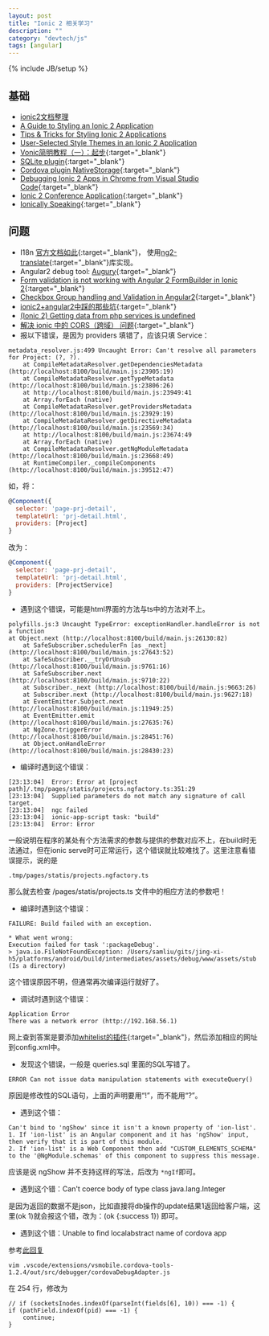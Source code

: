 ```yaml
---
layout: post
title: "Ionic 2 相关学习"
description: ""
category: "devtech/js"
tags: [angular]
---
```

{% include JB/setup %}

## 基础

 - [ionic2文档整理](http://rainey.space/2016/04/06/Ionic2_Chinese_Document/)
 - [A Guide to Styling an Ionic 2 Application](http://www.joshmorony.com/a-guide-to-styling-an-ionic-2-application/)
 - [Tips & Tricks for Styling Ionic 2 Applications](http://www.joshmorony.com/tips-tricks-for-styling-ionic-2-applications/)
 - [User-Selected Style Themes in an Ionic 2 Application](https://webcake.co/theming-an-ionic-2-application/)
 - [Vonic简明教程（一）：起步](http://im.dahoo.wang/2016/12/03/Vonic%E7%AE%80%E6%98%8E%E6%95%99%E7%A8%8B%EF%BC%88%E4%B8%80%EF%BC%89%EF%BC%9A%E8%B5%B7%E6%AD%A5/){:target="_blank"}
 - [SQLite plugin](https://github.com/litehelpers/Cordova-sqlite-storage){:target="_blank"}
 - [Cordova plugin NativeStorage](https://github.com/TheCocoaProject/cordova-plugin-nativestorage){:target="_blank"}
 - [Debugging Ionic 2 Apps in Chrome from Visual Studio Code](http://www.damirscorner.com/blog/posts/20161122-DebuggingIonic2AppsInChromeFromVisualStudioCode.html){:target="_blank"}
 - [Ionic 2 Conference Application](https://github.com/driftyco/ionic-conference-app){:target="_blank"}
 - [Ionically Speaking](https://ionicallyspeaking.com/){:target="_blank"}

## 问题

 - I18n [官方文档如此](http://ionicframework.com/docs/v2/resources/ng2-translate/){:target="_blank"}，
   使用[ng2-translate](https://github.com/ocombe/ng2-translate){:target="_blank"}库实现。
 - Angular2 debug tool: [Augury](https://augury.angular.io/){:target="_blank"}
 - [Form validation is not working with Angular 2 FormBuilder in Ionic 2](http://stackoverflow.com/questions/39739979/form-validation-is-not-working-with-angular-2-formbuilder-in-ionic-2){:target="_blank"}
 - [Checkbox Group handling and Validation in Angular2](http://stackoverflow.com/questions/39674718/checkbox-group-handling-and-validation-in-angular2/39736803){:target="_blank"}
 - [ionic2+angular2中踩的那些坑](http://www.cnblogs.com/yanxiaodi/p/5750860.html){:target="_blank"}
 - [(Ionic 2) Getting data from php services is undefined](http://stackoverflow.com/questions/37618000/ionic-2-getting-data-from-php-services-is-undefined/37650922)
 - [解决 ionic 中的 CORS（跨域） 问题](http://ionichina.com/topic/54f051698cbbaa7a56a49f98){:target="_blank"}
 - 报以下错误，是因为 providers 填错了，应该只填 Service：

```
metadata_resolver.js:499 Uncaught Error: Can't resolve all parameters for Project: (?, ?).
    at CompileMetadataResolver.getDependenciesMetadata (http://localhost:8100/build/main.js:23905:19)
    at CompileMetadataResolver.getTypeMetadata (http://localhost:8100/build/main.js:23806:26)
    at http://localhost:8100/build/main.js:23949:41
    at Array.forEach (native)
    at CompileMetadataResolver.getProvidersMetadata (http://localhost:8100/build/main.js:23929:19)
    at CompileMetadataResolver.getDirectiveMetadata (http://localhost:8100/build/main.js:23569:34)
    at http://localhost:8100/build/main.js:23674:49
    at Array.forEach (native)
    at CompileMetadataResolver.getNgModuleMetadata (http://localhost:8100/build/main.js:23668:49)
    at RuntimeCompiler._compileComponents (http://localhost:8100/build/main.js:39512:47)
```

如，将：

```javascript
@Component({
  selector: 'page-prj-detail',
  templateUrl: 'prj-detail.html',
  providers: [Project]
}
```

改为：

```javascript
@Component({
  selector: 'page-prj-detail',
  templateUrl: 'prj-detail.html',
  providers: [ProjectService]
}
```


 - 遇到这个错误，可能是html界面的方法与ts中的方法对不上。

```
polyfills.js:3 Uncaught TypeError: exceptionHandler.handleError is not a function
at Object.next (http://localhost:8100/build/main.js:26130:82)
    at SafeSubscriber.schedulerFn [as _next] (http://localhost:8100/build/main.js:27643:52)
    at SafeSubscriber.__tryOrUnsub (http://localhost:8100/build/main.js:9761:16)
    at SafeSubscriber.next (http://localhost:8100/build/main.js:9710:22)
    at Subscriber._next (http://localhost:8100/build/main.js:9663:26)
    at Subscriber.next (http://localhost:8100/build/main.js:9627:18)
    at EventEmitter.Subject.next (http://localhost:8100/build/main.js:11949:25)
    at EventEmitter.emit (http://localhost:8100/build/main.js:27635:76)
    at NgZone.triggerError (http://localhost:8100/build/main.js:28451:76)
    at Object.onHandleError (http://localhost:8100/build/main.js:28430:23)
```

 - 编译时遇到这个错误：

```
[23:13:04]  Error: Error at [project path]/.tmp/pages/statis/projects.ngfactory.ts:351:29
[23:13:04]  Supplied parameters do not match any signature of call target.
[23:13:04]  ngc failed
[23:13:04]  ionic-app-script task: "build"
[23:13:04]  Error: Error
```

一般说明在程序的某处有个方法需求的参数与提供的参数对应不上，在build时无法通过，但在ionic serve时可正常运行，这个错误就比较难找了。这里注意看错误提示，说的是

```
.tmp/pages/statis/projects.ngfactory.ts
```

那么就去检查 /pages/statis/projects.ts 文件中的相应方法的参数吧！


 - 编译时遇到这个错误：

 ```
 FAILURE: Build failed with an exception.

* What went wrong:
Execution failed for task ':packageDebug'.
> java.io.FileNotFoundException: /Users/samliu/gits/jing-xi-h5/platforms/android/build/intermediates/assets/debug/www/assets/stub (Is a directory)
```

这个错误原因不明，但通常再次编译运行就好了。

 - 调试时遇到这个错误：

```
Application Error
There was a network error (http://192.168.56.1)
```

网上查到答案是要添加[whitelist的插件](https://cordova.apache.org/docs/en/latest/reference/cordova-plugin-whitelist/){:target="_blank"}，然后添加相应的网址到config.xml中。

 - 发现这个错误，一般是 queries.sql 里面的SQL写错了。

```
ERROR Can not issue data manipulation statements with executeQuery()
```

原因是修改性的SQL语句，上面的声明要用“!”，而不能用“?”。


 - 遇到这个错：

 ```
 Can't bind to 'ngShow' since it isn't a known property of 'ion-list'.
1. If 'ion-list' is an Angular component and it has 'ngShow' input, then verify that it is part of this module.
2. If 'ion-list' is a Web Component then add "CUSTOM_ELEMENTS_SCHEMA" to the '@NgModule.schemas' of this component to suppress this message.
```

应该是说 ngShow 并不支持这样的写法，后改为 ` *ngIf `即可。


 - 遇到这个错：Can't coerce body of type class java.lang.Integer

 是因为返回的数据不是json，比如直接将db操作的update结果1返回给客户端，这里(ok 1)就会报这个错，改为：(ok {:success 1}) 即可。


 - 遇到这个错：Unable to find localabstract name of cordova app

参考[此回复](https://github.com/Microsoft/vscode-cordova/issues/215#issuecomment-266093077)

```
vim .vscode/extensions/vsmobile.cordova-tools-1.2.4/out/src/debugger/cordovaDebugAdapter.js
```

在 254 行，修改为
```
// if (socketsInodes.indexOf(parseInt(fields[6], 10)) === -1) {
if (pathField.indexOf(pid) === -1) {
    continue;
}
```